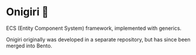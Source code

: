 # Onigiri 🍙

ECS (Entity Component System) framework, implemented with generics.

Onigiri originally was developed in a separate repository, but has since been merged into Bento.
